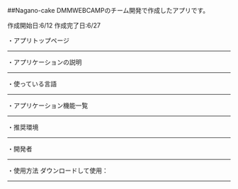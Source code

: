 ##Nagano-cake
DMMWEBCAMPのチーム開発で作成したアプリです。

作成開始日:6/12
作成完了日:6/27

・アプリトップページ




-------------------------------

・アプリケーションの説明






-------------------------------

・使っている言語



-------------------------------

・アプリケーション機能一覧



-------------------------------

・推奨環境



-------------------------------

・開発者



-------------------------------
・使用方法
ダウンロードして使用：


-------------------------------
